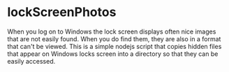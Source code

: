 # lockScreenPhotos
When you log on to Windows the lock screen displays often nice images that are not easily found. When you do find them, they are also in a format that can't be viewed. 
This is a simple nodejs script that copies hidden files that appear on Windows locks screen into a directory so that they can be easily accessed.
